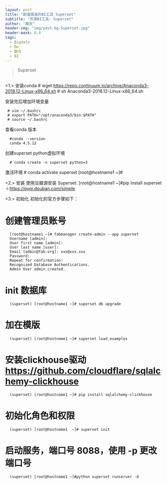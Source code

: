 ```yaml
---
layout: post
title: "颜值很高的BI工具 Superset"
subtitle: "开源BI工具- Superset"
author: "裔天"
header-img: "img/post-bg-Superset.jpg"
header-mask: 0.4
tags:
  - Bigdata
  - Dw
  - 数仓
  - BI 
---
```


> Superset 
<br><br>

<1.> 安装conda
      # wget https://repo.continuum.io/archive/Anaconda3-2018.12-Linux-x86_64.sh
      # sh Anaconda3-2018.12-Linux-x86_64.sh


安装完后增加环境变量

     # vim ~/.bashrc 
     # export PATH="/opt/anaconda3/bin:$PATH"  
     # source ~/.bashrc

查看conda 版本

      #conda --version
      conda 4.5.12

创建superset python虚拟环境

      # conda create -n superset python=3

激活环境
      # conda activate superset
      [root@hostname1 ~]#


<2.> 安装
使用豆瓣源安装 Superset:
      [root@hostname1 ~]#pip install superset -i https://pypi.douban.com/simple

<3.> 初始化
初始化的官方步骤如下：
# 创建管理员账号
      [root@hostname1 ~]# fabmanager create-admin --app superset
      Username [admin]:
      User first name [admin]:
      User last name [user]:
      Email [admin@fab.org]: xxx@xxx.xxx
      Password:
      Repeat for confirmation:
      Recognized Database Authentications.
      Admin User admin created.

#  init 数据库
      (superset) [root@hostname1 ~]# superset db upgrade

#  加在模版
      (superset) [root@hostname1 ~]# superset load_examples

# 安装clickhouse驱动 https://github.com/cloudflare/sqlalchemy-clickhouse
      (superset) [root@hostname1 ~]# pip install sqlalchemy-clickhouse

# 初始化角色和权限
      (superset) [root@hostname1  ~]# superset init

# 启动服务，端口号 8088，使用 -p 更改端口号
      (superset) [root@hostname1 ~]#python superset runserver -d
